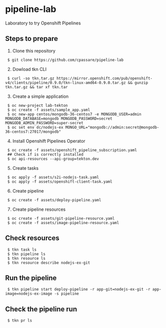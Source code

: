 # pipeline-lab
Laboratory to try Openshift Pipelines

## Steps to prepare

1. Clone this repository

```
 $ git clone https://github.com/cpassare/pipeline-lab
```

2. Dowload tkn CLI

```
 $ curl -so tkn.tar.gz https://mirror.openshift.com/pub/openshift-v4/clients/pipeline/0.9.0/tkn-linux-amd64-0.9.0.tar.gz && gunzip tkn.tar.gz && tar xf tkn.tar
```

3. Create a simple application

```
 $ oc new-project lab-tekton
 $ oc create -f assets/sample_app.yaml
 $ oc new-app centos/mongodb-36-centos7 -e MONGODB_USER=admin MONGODB_DATABASE=mongodb MONGODB_PASSWORD=secret MONGODB_ADMIN_PASSWORD=super-secret
 $ oc set env dc/nodejs-ex MONGO_URL="mongodb://admin:secret@mongodb-36-centos7:27017/mongodb"
```

4. Install Openshift Pipelines Operator

```
 $ oc create -f assets/openshift_pipeline_subscription.yaml
 ## Check if is correctly installed
 $ oc api-resources --api-group=tekton.dev
```
5. Create tasks

```
 $ oc apply -f assets/s2i-nodejs-task.yaml
 $ oc apply -f assets/openshift-client-task.yaml
```
6. Create pipeline

```
 $ oc create -f assets/deploy-pipeline.yaml
```

7. Create pipeline resources

```
 $ oc create -f assets/git-pipeline-resource.yaml
 $ oc create -f assets/image-pipeline-resource.yaml
```


## Check resources
```
 $ tkn task ls 
 $ tkn pipeline ls
 $ tkn resource ls
 $ tkn resource describe nodejs-ex-git
```

## Run the pipeline
```
 $ tkn pipeline start deploy-pipeline -r app-git=nodejs-ex-git -r app-image=nodejs-ex-image -s pipeline
```
## Check the pipeline run
```
 $ tkn pr ls
```


